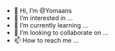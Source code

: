 - 👋 Hi, I’m @Yomaans
- 👀 I’m interested in ...
- 🌱 I’m currently learning ...
- 💞️ I’m looking to collaborate on ...
- 📫 How to reach me ...

<!---
Yomaans/Yomaans is a ✨ special ✨ repository because its `README.md` (this file) appears on your GitHub profile.
You can click the Preview link to take a look at your changes.
--->
